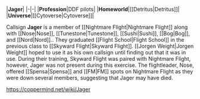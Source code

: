 |**Jager**|
|-|-|
|**Profession**|DDF pilots|
|**Homeworld**|[[Detritus\|Detritus]]|
|**Universe**|[[Cytoverse\|Cytoverse]]|

Callsign **Jager** is a member of [[Nightmare Flight\|Nightmare Flight]] along with [[Nose\|Nose]], [[Tunestone\|Tunestone]], [[Sushi\|Sushi]], [[Bog\|Bog]], and [[Nord\|Nord]]..
They graduated [[Flight School\|Flight School]] in the previous class to [[Skyward Flight\|Skyward Flight]].
[[Jorgen Weight\|Jorgen Weight]] hoped to use it as his own callsign until finding out that it was in use.
During their training, Skyward Flight was paired with Nightmare Flight, however, Jager was not present during this exercise. The flightleader, Nose, offered [[Spensa\|Spensa]] and [[FM\|FM]] spots on Nightmare Flight as they were down several members, suggesting that Jager may have died.



https://coppermind.net/wiki/Jager
